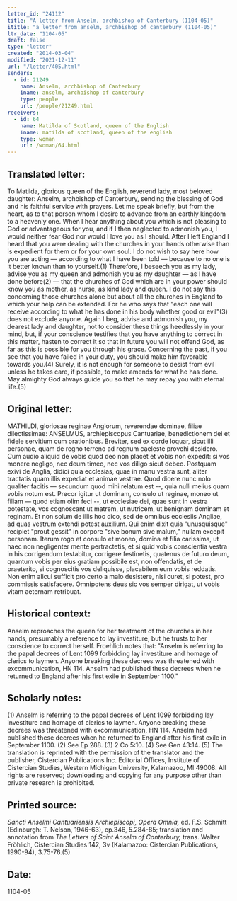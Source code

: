 ```yaml
---
letter_id: "24112"
title: "A letter from Anselm, archbishop of Canterbury (1104-05)"
ititle: "a letter from anselm, archbishop of canterbury (1104-05)"
ltr_date: "1104-05"
draft: false
type: "letter"
created: "2014-03-04"
modified: "2021-12-11"
url: "/letter/405.html"
senders:
  - id: 21249
    name: Anselm, archbishop of Canterbury
    iname: anselm, archbishop of canterbury
    type: people
    url: /people/21249.html
receivers:
  - id: 64
    name: Matilda of Scotland, queen of the English
    iname: matilda of scotland, queen of the english
    type: woman
    url: /woman/64.html
---
```

<h2> Translated letter:</h2>To Matilda, glorious queen of the English, reverend lady, most beloved daughter: Anselm, archbishop of Canterbury, sending the blessing of God and his faithful service with prayers.
Let me speak briefly, but from the heart, as to that person whom I desire to advance from an earthly kingdom to a heavenly one. When I hear anything about you which is not pleasing to God or advantageous for you, and if I then neglected to admonish you, I would neither fear God nor would I love you as I should.
After I left England I heard that you were dealing with the churches in your hands otherwise than is expedient for them or for your own soul. I do not wish to say here how you are acting — according to what I have been told — because to no one is it better known than to yourself.(1) Therefore, I beseech you as my lady, advise you as my queen and admonish you as my daughter — as I have done before(2) — that the churches of God which are in your power should know you as mother, as nurse, as kind lady and queen. I do not say this concerning those churches alone but about all the churches in England to which your help can be extended. For he who says that "each one will receive according to what he has done in his body whether good or evil"(3) does not exclude anyone.
Again I beg, advise and admonish you, my dearest lady and daughter, not to consider these things heedlessly in your mind, but, if your conscience testifies that you have anything to correct in this matter, hasten to correct it so that in future you will not offend God, as far as this is possible for you through his grace. Concerning the past, if you see that you have failed in your duty, you should make him favorable towards you.(4) Surely, it is not enough for someone to desist from evil unless he takes care, if possible, to make amends for what he has done.
May almighty God always guide you so that he may repay you with eternal life.(5)
<h2 class="mt-4"> Original letter:</h2>MATHILDI, gloriosae reginae Anglorum, reverendae dominae, filiae dilectissimae: ANSELMUS, archiepiscopus Cantuariae, benedictionem dei et fidele servitium cum orationibus.
Breviter, sed ex corde loquar, sicut illi personae, quam de regno terreno ad regnum caeleste provehi desidero.  Cum audio aliquid de vobis quod deo non placet et vobis non expedit: si vos monere negligo, nec deum timeo, nec vos diligo sicut debeo.
Postquam exivi de Anglia, didici quia ecclesias, quae in manu vestra sunt, aliter tractatis quam illis expediat et animae vestrae. Quod dicere nunc nolo qualiter facitis — secundum quod mihi relatum est --, quia nulli melius quam vobis notum est. Precor igitur ut dominam, consulo ut reginae, moneo ut filiam — quod etiam olim feci --, ut ecclesiae dei, quae sunt in vestra potestate, vos cognoscant ut matrem, ut nutricem, ut benignam dominam et reginam.  Et non solum de illis hoc dico, sed de omnibus ecclesiis Angliae, ad quas vestrum extendi potest auxilium. Qui enim dixit quia "unusquisque" recipiet "prout gessit" in corpore "sive bonum sive malum," nullam excepit personam.
Iterum rogo et consulo et moneo, domina et filia carissima, ut haec non negligenter mente pertractetis, et si quid vobis conscientia vestra in his corrigendum testabitur, corrigere festinetis, quatenus de futuro deum, quantum vobis per eius gratiam possibile est, non offendatis, et de praeterito, si cognoscitis vos deliquisse, placabilem eum vobis reddatis. Non enim alicui sufficit pro certo a malo desistere, nisi curet, si potest, pro commissis satisfacere.
Omnipotens deus sic vos semper dirigat, ut vobis vitam aeternam retribuat.
<h2 class="mt-4"> Historical context:</h2>Anselm reproaches the queen for her treatment of the churches in her hands, presumably a reference to lay investiture, but he trusts to her conscience to correct herself.  Froehlich notes that: "Anselm is referring to the papal decrees of Lent 1099 forbidding lay investiture and homage of clerics to laymen.  Anyone breaking these decrees was threatened with excommunication, HN 114.  Anselm had published these decrees when he returned to England after his first exile in September 1100."
<h2 class="mt-4"> Scholarly notes:</h2>(1) Anselm is referring to the papal decrees of Lent 1099 forbidding lay investiture and homage of clerics to laymen. Anyone breaking these decrees was threatened with excommunication, HN 114. Anselm had published these decrees when he returned to England after his first exile in September 1100. 
(2) See Ep 288. 
(3) 2 Co 5:10. 
(4) See Gen 43:14.
(5) The translation is reprinted with the permission of the translator and the publisher, Cistercian Publications Inc. Editorial Offices, Institute of Cistercian Studies, Western Michigan University, Kalamazoo, MI 49008.  All rights are reserved; downloading and copying for any purpose other than private research is prohibited.
<h2 class="mt-4"> Printed source:</h2><p><em>Sancti Anselmi Cantuariensis Archiepiscopi, Opera Omnia,</em> ed. F.S. Schmitt (Edinburgh: T. Nelson, 1946-63), ep.346, 5.284-85; translation and annotation from <em>The Letters of Saint Anselm of Canterbury,</em> trans. Walter Fröhlich, Cistercian Studies 142, 3v (Kalamazoo: Cistercian Publications, 1990-94), 3.75-76.(5)</p><h2 class="mt-4"> Date:</h2>1104-05